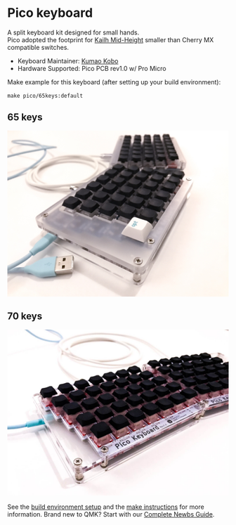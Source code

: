 # Pico keyboard

A split keyboard kit designed for small hands.  
Pico adopted the footprint for [Kailh Mid-Height](http://www.kailh.com/en/Products/Ks/KHS/) smaller than Cherry MX compatible switches.  

* Keyboard Maintainer: [Kumao Kobo](https://github.com/kumaokobo)
* Hardware Supported: Pico PCB rev1.0 w/ Pro Micro

Make example for this keyboard (after setting up your build environment):

    make pico/65keys:default

## 65 keys
<p align="center">
  <img src="https://raw.githubusercontent.com/kumaokobo/pico-keyboard/master/img/pico-keyboard.jpg" alt="Pico Keyboard 65 keys" width="600"/>
</p>

## 70 keys
<p align="center">
  <img src="https://raw.githubusercontent.com/kumaokobo/pico-keyboard/master/img/pico-keyboard2.jpg" alt="Pico Keyboard 70 keys" width="600"/>
</p>


See the [build environment setup](https://docs.qmk.fm/#/getting_started_build_tools) and the [make instructions](https://docs.qmk.fm/#/getting_started_make_guide) for more information. Brand new to QMK? Start with our [Complete Newbs Guide](https://docs.qmk.fm/#/newbs).
